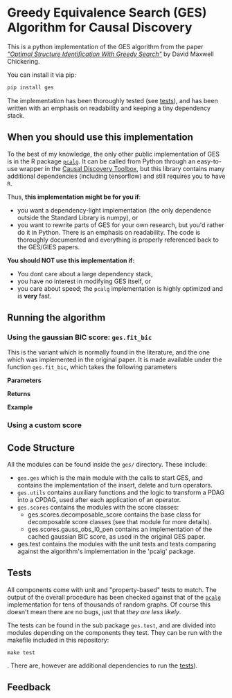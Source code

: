 # Greedy Equivalence Search (GES) Algorithm for Causal Discovery

This is a python implementation of the GES algorithm from the paper [*"Optimal Structure Identification With Greedy Search"*]((https://www.jmlr.org/papers/volume3/chickering02b/chickering02b.pdf)) by David Maxwell Chickering.

You can install it via pip:

```bash
pip install ges
```

The implementation has been thoroughly tested (see [tests](#tests)), and has been written with an emphasis on readability and keeping a tiny dependency stack.

## When you should use this implementation

To the best of my knowledge, the only other public implementation of GES is in the R package [`pcalg`](https://www.rdocumentation.org/packages/pcalg/versions/2.7-1). It can be called from Python through an easy-to-use wrapper in the [Causal Discovery Toolbox](https://github.com/FenTechSolutions/CausalDiscoveryToolbox), but this library contains many additional dependencies (including tensorflow) and still requires you to have `R`.

Thus, **this implementation might be for you if**:

- you want a dependency-light implementation (the only dependence outside the Standard Library is numpy), or
- you want to rewrite parts of GES for your own research, but you'd rather do it in Python. There is an emphasis on readability. The code is thoroughly documented and everything is properly referenced back to the GES/GIES papers.

**You should NOT use this implementation if:**

- You dont care about a large dependency stack,
- you have no interest in modifying GES itself, or
- you care about speed; the `pcalg` implementation is highly optimized and is **very** fast.

## Running the algorithm

### Using the gaussian BIC score: `ges.fit_bic`

This is the variant which is normally found in the literature, and the one which was implemented in the original paper. It is made available under the function `ges.fit_bic`, which takes the following parameters

**Parameters**

**Returns**

**Example**

### Using a custom score

## Code Structure

All the modules can be found inside the `ges/` directory. These include:

  - `ges.ges` which is the main module with the calls to start GES, and contains the implementation of the insert, delete and turn operators.
  - `ges.utils` contains auxiliary functions and the logic to transform a PDAG into a CPDAG, used after each application of an operator.
  - `ges.scores` contains the modules with the score classes:
      - ges.scores.decomposable_score contains the base class for decomposable score classes (see that module for more details).
      - ges.scores.gauss_obs_l0_pen contains an implementation of the cached gaussian BIC score, as used in the original GES paper.
   - ges.test contains the modules with the unit tests and tests comparing against the algorithm's implementation in the 'pcalg' package.

## Tests

All components come with unit and "property-based" tests to match. The output of the overall procedure has been checked against that of the [`pcalg`](https://www.rdocumentation.org/packages/pcalg/versions/2.7-1) implementation for tens of thousands of random graphs. Of course this doesn't mean there are no bugs, just that *they are less likely*.

The tests can be found in the sub package `ges.test`, and are divided into modules depending on the components they test. They can be run with the makefile included in this repository:

```shell
make test
```
. There are, however are additional dependencies to run the [tests](#tests)).



## Feedback

